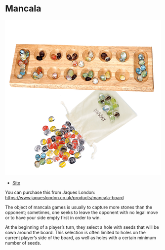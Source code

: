 # Mancala

![Mancala](images/mancala.png "Mancala")

- [Site](http://alexhedley.github.io/mancala/)

You can purchase this from Jaques London: https://www.jaqueslondon.co.uk/products/mancala-board

The object of mancala games is usually to capture more stones than the opponent; sometimes, one seeks to leave the opponent with no legal move or to have your side empty first in order to win.

At the beginning of a player’s turn, they select a hole with seeds that will be sown around the board. This selection is often limited to holes on the current player’s side of the board, as well as holes with a certain minimum number of seeds.